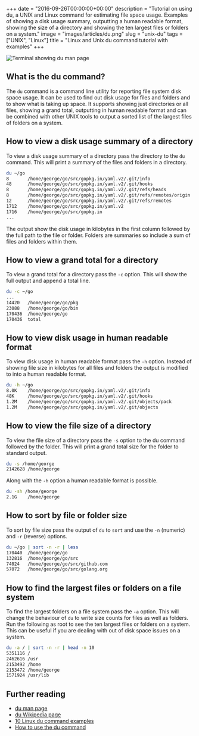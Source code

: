 +++
date = "2016-09-26T00:00:00+00:00"
description = "Tutorial on using du, a UNIX and Linux command for estimating file space usage. Examples of showing a disk usage summary, outputting a human readable format, showing the size of a directory and showing the ten largest files or folders on a system."
image = "images/articles/du.png"
slug = "unix-du"
tags = ["UNIX", "Linux"]
title = "Linux and Unix du command tutorial with examples"
+++

![Terminal showing du man page][2]

## What is the du command?

The `du` command is a command line utility for reporting file system disk space
usage. It can be used to find out disk usage for files and folders and to show
what is taking up space. It supports showing just directories or all files,
showing a grand total, outputting in human readable format and can be combined
with other UNIX tools to output a sorted list of the largest files of folders on
a system.

## How to view a disk usage summary of a directory

To view a disk usage summary of a directory pass the directory to the `du`
command. This will print a summary of the files and folders in a directory.

```sh
du ~/go
8       /home/george/go/src/gopkg.in/yaml.v2/.git/info
48      /home/george/go/src/gopkg.in/yaml.v2/.git/hooks
8       /home/george/go/src/gopkg.in/yaml.v2/.git/refs/heads
8       /home/george/go/src/gopkg.in/yaml.v2/.git/refs/remotes/origin
12      /home/george/go/src/gopkg.in/yaml.v2/.git/refs/remotes
1712    /home/george/go/src/gopkg.in/yaml.v2
1716    /home/george/go/src/gopkg.in
...
```

The output show the disk usage in kilobytes in the first column followed by the
full path to the file or folder. Folders are summaries so include a sum of files
and folders within them.

## How to view a grand total for a directory

To view a grand total for a directory pass the `-c` option. This will show the
full output and append a total line.

```sh
du -c ~/go
...
14420   /home/george/go/pkg
23088   /home/george/go/bin
170436  /home/george/go
170436  total
```

## How to view disk usage in human readable format

To view disk usage in human readable format pass the `-h` option. Instead of
showing file size in kilobytes for all files and folders the output is modified
to into a human readable format.

```sh
du -h ~/go
8.0K    /home/george/go/src/gopkg.in/yaml.v2/.git/info
48K     /home/george/go/src/gopkg.in/yaml.v2/.git/hooks
1.2M    /home/george/go/src/gopkg.in/yaml.v2/.git/objects/pack
1.2M    /home/george/go/src/gopkg.in/yaml.v2/.git/objects
```

## How to view the file size of a directory

To view the file size of a directory pass the `-s` option to the du command
followed by the folder. This will print a grand total size for the folder to
standard output.

```sh
du -s /home/george
2142628 /home/george
```

Along with the `-h` option a human readable format is possible.

```sh
du -sh /home/george
2.1G    /home/george
```

## How to sort by file or folder size

To sort by file size pass the output of `du` to `sort` and use the `-n`
(numeric) and `-r` (reverse) options.

```sh
du ~/go | sort -n -r | less
170440  /home/george/go
132816  /home/george/go/src
74024   /home/george/go/src/github.com
57072   /home/george/go/src/golang.org
```

## How to find the largest files or folders on a file system

To find the largest folders on a file system pass the `-a` option. This will
change the behaviour of `du` to write size counts for files as well as folders.
Run the following as root to see the ten largest files or folders on a system.
This can be useful if you are dealing with out of disk space issues on a system.

```sh
du -a / | sort -n -r | head -n 10
5351116 /
2462616 /usr
2153492 /home
2153472 /home/george
1571924 /usr/lib
```

## Further reading

- [du man page][1]
- [du Wikipedia page][3]
- [10 Linux du command examples][4]
- [How to use the du command][5]

[1]: http://linux.die.net/man/1/du
[2]: /images/articles/du.png "Linux and Unix du command"
[3]: https://en.wikipedia.org/wiki/Du_(Unix)
[4]: http://www.thegeekstuff.com/2012/06/du-command-examples
[5]: http://www.linfo.org/du.html

